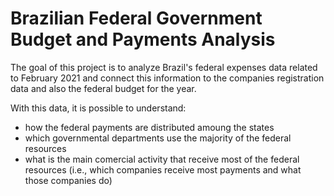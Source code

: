 # Brazilian Federal Government Budget and Payments Analysis

The goal of this project is to analyze Brazil's federal expenses data related to February 2021 and connect this information to the companies registration data and also the federal budget for the year. 

With this data, it is possible to understand:
- how the federal payments are distributed amoung the states
- which governmental departments use the majority of the federal resources
- what is the main comercial activity that receive most of the federal resources (i.e., which companies receive most payments and what those companies do)
